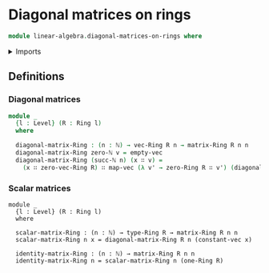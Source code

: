 # Diagonal matrices on rings

```agda
module linear-algebra.diagonal-matrices-on-rings where
```

<details><summary>Imports</summary>

```agda
open import linear-algebra.constant-vectors
open import linear-algebra.functoriality-vectors
open import linear-algebra.matrices-on-rings
open import linear-algebra.vectors
open import linear-algebra.vectors-on-rings
open import foundation.identity-types
open import foundation.universe-levels
open import elementary-number-theory.natural-numbers
open import ring-theory.rings
```

</details>

## Definitions

### Diagonal matrices

```agda
module _
  {l : Level} (R : Ring l)
  where

  diagonal-matrix-Ring : (n : ℕ) → vec-Ring R n → matrix-Ring R n n
  diagonal-matrix-Ring zero-ℕ v = empty-vec
  diagonal-matrix-Ring (succ-ℕ n) (x ∷ v) =
    (x ∷ zero-vec-Ring R) ∷ map-vec (λ v' → zero-Ring R ∷ v') (diagonal-matrix-Ring n v)
```

### Scalar matrices

```
module _
  {l : Level} (R : Ring l)
  where

  scalar-matrix-Ring : (n : ℕ) → type-Ring R → matrix-Ring R n n
  scalar-matrix-Ring n x = diagonal-matrix-Ring R n (constant-vec x)

  identity-matrix-Ring : (n : ℕ) → matrix-Ring R n n
  identity-matrix-Ring n = scalar-matrix-Ring n (one-Ring R)
```
